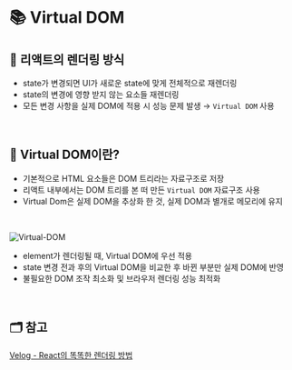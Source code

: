 # 📚 Virtual DOM


## 📖 리액트의 렌더링 방식
- state가 변경되면 UI가 새로운 state에 맞게 전체적으로 재렌더링
- state의 변경에 영향 받지 않는 요소들 재렌더링
- 모든 변경 사항을 실제 DOM에 적용 시 성능 문제 발생 
→ `Virtual DOM` 사용

</br>

## 📖 Virtual DOM이란?
- 기본적으로 HTML 요소들은 DOM 트리라는 자료구조로 저장
- 리액트 내부에서는 DOM 트리를 본 떠 만든 `Virtual DOM` 자료구조 사용
- Virtual Dom은 실제 DOM을 추상화 한 것, 실제 DOM과 별개로 메모리에 유지


</br>

![Virtual-DOM](https://velog.velcdn.com/images/aksen5240/post/a0a7c08d-115d-4bc7-b184-4def33fc357b/image.png)

- element가 렌더링될 때, Virtual DOM에 우선 적용
- state 변경 전과 후의 Virtual DOM을 비교한 후 바뀐 부분만 실제 DOM에 반영
- 불필요한 DOM 조작 최소화 및 브라우저 렌더링 성능 최적화


</br> 


## 🗂️ 참고
[Velog - React의 똑똑한 렌더링 방법](https://velog.io/@aksen5240/React의-똑똑한-렌더링-방법-VirtualDOM)